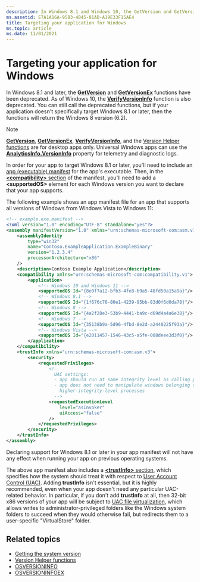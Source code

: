 ```yaml
---
description: In Windows 8.1 and Windows 10, the GetVersion and GetVersionEx functions have been deprecated.
ms.assetid: E7A1A16A-95B3-4B45-81AD-A19E33F15AE4
title: Targeting your application for Windows
ms.topic: article
ms.date: 11/01/2021
---
```


# Targeting your application for Windows

In Windows 8.1 and later, the [**GetVersion**](/windows/win32/api/sysinfoapi/nf-sysinfoapi-getversion) and [**GetVersionEx**](/windows/win32/api/sysinfoapi/nf-sysinfoapi-getversionexa) functions have been deprecated. As of Windows 10, the [**VerifyVersionInfo**](/windows/win32/api/winbase/nf-winbase-verifyversioninfoa) function is also deprecated. You can still call the deprecated functions, but if your application doesn't specifically target Windows 8.1 or later, then the functions will return the Windows 8 version (6.2).

> [!NOTE]  
> [**GetVersion**](/windows/win32/api/sysinfoapi/nf-sysinfoapi-getversion), [**GetVersionEx**](/windows/win32/api/sysinfoapi/nf-sysinfoapi-getversionexa), [**VerifyVersionInfo**](/windows/win32/api/winbase/nf-winbase-verifyversioninfoa), and the [Version Helper functions](version-helper-apis.md) are for desktop apps only. Universal Windows apps can use the [**AnalyticsInfo.VersionInfo**](/uwp/api/windows.system.profile.analyticsinfo.versioninfo) property for telemetry and diagnostic logs.

In order for your app to target Windows 8.1 or later, you'll need to include an [app (executable) manifest](/windows/compatibility/application-executable-manifest) for the app's executable. Then, in the [**&lt;compatibility&gt;** section](../SbsCs/application-manifests.md#compatibility) of the manifest, you'll need to add a **&lt;supportedOS&gt;** element for each Windows version you want to declare that your app supports.

The following example shows an app manifest file for an app that supports all versions of Windows from Windows Vista to Windows 11:

```XML
<!-- example.exe.manifest -->
<?xml version="1.0" encoding="UTF-8" standalone="yes"?>
<assembly manifestVersion="1.0" xmlns="urn:schemas-microsoft-com:asm.v1" xmlns:asmv3="urn:schemas-microsoft-com:asm.v3">
    <assemblyIdentity
        type="win32"
        name="Contoso.ExampleApplication.ExampleBinary"
        version="1.2.3.4"
        processorArchitecture="x86"
    />
    <description>Contoso Example Application</description>
    <compatibility xmlns="urn:schemas-microsoft-com:compatibility.v1">
        <application>
            <!-- Windows 10 and Windows 11 -->
            <supportedOS Id="{8e0f7a12-bfb3-4fe8-b9a5-48fd50a15a9a}"/>
            <!-- Windows 8.1 -->
            <supportedOS Id="{1f676c76-80e1-4239-95bb-83d0f6d0da78}"/>
            <!-- Windows 8 -->
            <supportedOS Id="{4a2f28e3-53b9-4441-ba9c-d69d4a4a6e38}"/>
            <!-- Windows 7 -->
            <supportedOS Id="{35138b9a-5d96-4fbd-8e2d-a2440225f93a}"/>
            <!-- Windows Vista -->
            <supportedOS Id="{e2011457-1546-43c5-a5fe-008deee3d3f0}"/> 
        </application>
    </compatibility>
    <trustInfo xmlns="urn:schemas-microsoft-com:asm.v3">
        <security>
            <requestedPrivileges>
                <!--
                  UAC settings:
                  - app should run at same integrity level as calling process
                  - app does not need to manipulate windows belonging to
                    higher-integrity-level processes
                  -->
                <requestedExecutionLevel
                    level="asInvoker"
                    uiAccess="false"
                />   
            </requestedPrivileges>
        </security>
    </trustInfo>
</assembly>
```

Declaring support for Windows 8.1 or later in your app manifest will not have any effect when running your app on previous operating systems.

The above app manifest also includes a [**&lt;trustInfo&gt;** section](/previous-versions/bb756929(v=msdn.10)), which specifies how the system should treat it with respect to [User Account Control (UAC)](/windows/security/identity-protection/user-account-control/how-user-account-control-works). Adding **trustInfo** isn't essential, but it is highly recommended, even when your app doesn't need any particular UAC-related behavior. In particular, if you don't add **trustInfo** at all, then 32-bit x86 versions of your app will be subject to [UAC file virtualization](/windows/security/identity-protection/user-account-control/how-user-account-control-works#virtualization), which allows writes to administrator-privileged folders like the Windows system folders to succeed when they would otherwise fail, but redirects them to a user-specific "VirtualStore" folder.

## Related topics

* [Getting the system version](getting-the-system-version.md)
* [Version Helper functions](version-helper-apis.md)
* [OSVERSIONINFO](/windows/desktop/api/winnt/ns-winnt-osversioninfoa)
* [OSVERSIONINFOEX](/windows/desktop/api/winnt/ns-winnt-osversioninfoexa)
